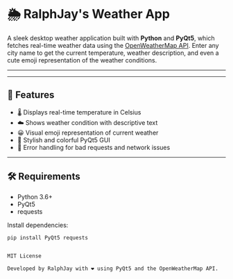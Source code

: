 # 🌦️ RalphJay's Weather App

A sleek desktop weather application built with **Python** and **PyQt5**, which fetches real-time weather data using the [OpenWeatherMap API](https://openweathermap.org/api). Enter any city name to get the current temperature, weather description, and even a cute emoji representation of the weather conditions.

---


---

## 🚀 Features

- 🌡️ Displays real-time temperature in Celsius
- ☁️ Shows weather condition with descriptive text
- 😀 Visual emoji representation of current weather
- 🎨 Stylish and colorful PyQt5 GUI
- 📡 Error handling for bad requests and network issues

---

## 🛠️ Requirements

- Python 3.6+
- PyQt5
- requests

Install dependencies:

```bash
pip install PyQt5 requests


MIT License

Developed by RalphJay with ❤️ using PyQt5 and the OpenWeatherMap API.
